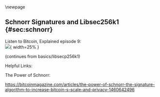 \newpage
## Schnorr Signatures and Libsec256k1 {#sec:schnorr}

Listen to Bitcoin, Explained episode 9:\
![](qr/09.png){ width=25% }

(continues from basics/libsecp256k1)

<!--

Aaron Van Wirdum:
BIP 340 support was merged into libsecp256k1 this week.

Sjors Provoost:
What was merged?

Aaron Van Wirdum:
Shut up.

Sjors Provoost:
Schnorr was added.

...


Aaron Van Wirdum:
Yeah, so BIP 340 was merged, which is Schnorr.

Sjors Provoost:
Exactly.

Aaron Van Wirdum:
This has been in development for a long time as well I think for years. So this is also a new implementation, so this is the first time Schnorr has been included in any library because you just mentioned that it wasn't-

Sjors Provoost:
I don't know about any library, but at least at the time when Bitcoin was created, there was no library for Schnorr or at least it wasn't in OpenSSL, which is a widely tested library. You wouldn't just want to randomly download, "Oh look, somebody implemented Schnorr." So what happened is, I think Satoshi was aware of Schnorr but there was a patent on it and there was no implementation, so it was kind of both of these things. Because I think the patent was actually expired in 2008.

Aaron Van Wirdum:
Yeah, I think it just lapsed or something, yeah.

Sjors Provoost:
Yeah. But either way, you don't just want to write this stuff from scratch. And if you try and develop a world changing thing, you don't want to then spend three years just implementing the cryptography, given how long it takes to really do this. But actually Schnorr is simpler, and I think we may have explained this in an earlier episode.

Aaron Van Wirdum:
You mean simpler than?

Sjors Provoost:
Than ECDSA.

Aaron Van Wirdum:
Which is the elliptic curve algorithm, that Bitcoin currency currently uses.

Sjors Provoost:
Right, and which the libsecp library implements. But the thing is, you have the same elliptic curve but then in order to make a signature, you have to do slightly different calculations with it. So that also means that the change for Schnorr is not as complicated as, say the initial version of libsecp was. The initial version of libsecp had to implement the curve, all the operations you can do in a curve like addition and multiplication, and then implement the signature algorithm of ECDSA. But in order to do Schnorr, you just need to do the signature algorithm for Schnorr, you don't have to do all the math, the basic foundational math. So it's not a huge change, it's not like adding a whole new curve to it. It would be much more difficult to add, say, a different elliptical curve or even a completely different kind of curve than it is to change just from ECDSA to Schnorr, it's a different way of signing, and in fact a simpler way of signing.

Aaron Van Wirdum:
Okay. So this was implemented, again, by Pieter Wuille, I assume, well I know, right?

Sjors Provoost:
The spec was written by him, I think he also wrote most of the implementation, but there's a lot of people on top of that.

Aaron Van Wirdum:
There's others, sure. And it was merged this week. So what does that mean exactly, where does this get us?

Sjors Provoost:
Right. So what that means is there now is an updated version of this library, but nobody's using that library yet. And another change is that Bitcoin Core was changed I think a few days ago to include that new version of the library. To include it, not to actually use it in any way.

Aaron Van Wirdum:
So the first major release of Bitcoin Core, when you download that you'll download the library that includes Schnorr.

Sjors Provoost:
Exactly, because the usual process is stuff gets merged into the master branch in GitHub and every six months or so we say, "Okay, let's stop at this point and release whatever is in there," and so next time that'll include the Schnorr code. Yeah, it'll be in there, it might not do anything. It might have a few tests that try it, if you don't run the tests you're not going to run it.

Aaron Van Wirdum:
Yeah, the next Bitcoin Core release is not going to use Schnorr yet, is your prediction here. That's your bold prediction?

Sjors Provoost:
I would say it would be extremely reckless if it did. But there are projects that use it, certain Bcash coin uses Schnorr, I believe.

Aaron Van Wirdum:
Oh yeah, I think so.

Sjors Provoost:
But the actual spec for Schnorr was changed a little bit, so I don't know if they're going to change along with it or not. Not a huge change.

Aaron Van Wirdum:
So anyways, it's going to include a library next time you download it. You're downloading this but it doesn't actually do anything probably, or not anything too important. But that would be a next step then. Like I want to excite our audience. We're getting somewhere, right?

Sjors Provoost:
Yeah, we are.

Aaron Van Wirdum:
That's the plan, right?

Sjors Provoost:
So the idea here, of course, is to have Schnorr as part of taproot. So the entire taproot thing, there are already pull requests that describe what it's supposed to do, not completely finished but pretty far along. So maybe they'll go in the next version, so not in the upcoming one but the next one. What I would imagine happens is that it get added not to Mainnet, probably not even to Testnet, but to this new thing called Signet, which is a whole new type of way to do Testnet, which we can do another episode about. But basically, it'll go in as some innocent ways, so maybe there's just tests for it, tests for everything taproot related, and then anybody who knows how to compile code can just flip a switch and try it on their own machine, but it won't be on Mainnet or probably not even on Testnet. And then maybe next version, this stuff takes time.

Aaron Van Wirdum:
Isn't that exciting our audience? Got to pump it, got to pump this coin Sjors.

Sjors Provoost:
I'm pumping low time preference. This stuff takes a long, long time. But basically you add all the code in it, so everything is in there but you don't activate it yet, and then the next time you decide on activation mechanisms, and even those mechanisms might take a while.

Aaron Van Wirdum:
That's a whole debate on its own, which we did an episode about, right, if I'm not misremembering?

Sjors Provoost:
Yes.

Aaron Van Wirdum:
Okay. So, that's what a library is. That's what a libsecp256k1 library specifically. Now you also know what Schnorr is, actually we didn't even get into what Schnorr is. Did we do that in a previous episode?

Sjors Provoost:
I can briefly recap.

Aaron Van Wirdum:
Sure, go for it.

Sjors Provoost:
So it's simpler.

Aaron Van Wirdum:
What's Schnorr actually Sjors?

Sjors Provoost:
So what happened is there was this patent on this very simple system called Schnorr by a person called Schnorr, and it was very nice, it was a good way to make electronic signatures, but there was a patent on it. So people came up with a way to convolute the design, make it more complicated, such that it would no longer fall under the patent. So when the lawyers said, "Okay, this looks obscure enough," so they were just adding numbers to it and abstracting things, just making it more complicated. And then it didn't violate the patent and so they shipped it. But now we ended up with this horrible thing that is basically proof of lawyer, convoluted mess, and now that the patent's expired we just go right back to the original design, which is much better. And mainly it's better because you can add signatures much more easily, and adding signatures is very nice.

Aaron Van Wirdum:
Yeah, you can perform math on it.

Sjors Provoost:
Yeah, you could perform math on the original one, you'd be able to publish papers just on the ability to add two numbers.

Aaron Van Wirdum:
Right. Yeah, so for the layman listener, performing math on it just means you can do cool mathematical tricks like add numbers to both the signature or both publicly key and the private key and then it still adds up and still works or you can add signatures or all that kind of cool stuff.

Sjors Provoost:
Yeah, which in the end translates to more privacy and less block space usage, so it's all good.

-->

Helpful Links:

The Power of Schnorr:

https://bitcoinmagazine.com/articles/the-power-of-schnorr-the-signature-algorithm-to-increase-bitcoin-s-scale-and-privacy-1460642496
